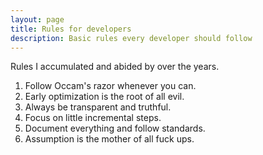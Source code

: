 ```yaml
---
layout: page
title: Rules for developers
description: Basic rules every developer should follow
---
```


Rules I accumulated and abided by over the years.

1. Follow Occam's razor whenever you can.
2. Early optimization is the root of all evil.
3. Always be transparent and truthful.
4. Focus on little incremental steps.
5. Document everything and follow standards.
6. Assumption is the mother of all fuck ups.
